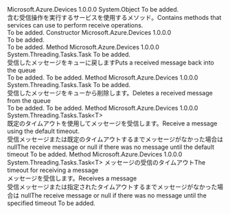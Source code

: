 <Type Name="Receiver&lt;T&gt;" FullName="Microsoft.Azure.Devices.Receiver&lt;T&gt;">
  <TypeSignature Language="C#" Value="public abstract class Receiver&lt;T&gt;" />
  <TypeSignature Language="ILAsm" Value=".class public auto ansi abstract beforefieldinit Receiver`1&lt;T&gt; extends System.Object" />
  <TypeSignature Language="DocId" Value="T:Microsoft.Azure.Devices.Receiver`1" />
  <TypeSignature Language="VB.NET" Value="Public MustInherit Class Receiver(Of T)" />
  <TypeSignature Language="F#" Value="type Receiver&lt;'T&gt; = class" />
  <AssemblyInfo>
    <AssemblyName>Microsoft.Azure.Devices</AssemblyName>
    <AssemblyVersion>1.0.0.0</AssemblyVersion>
  </AssemblyInfo>
  <TypeParameters>
    <TypeParameter Name="T" />
  </TypeParameters>
  <Base>
    <BaseTypeName>System.Object</BaseTypeName>
  </Base>
  <Interfaces />
  <Docs>
    <typeparam name="T">To be added.</typeparam>
    <summary>
            <span data-ttu-id="2bc22-101">含む受信操作を実行するサービスを使用するメソッド。</span><span class="sxs-lookup"><span data-stu-id="2bc22-101">Contains methods that services can use to perform receive operations.</span></span>
            </summary>
    <remarks>To be added.</remarks>
  </Docs>
  <Members>
    <Member MemberName=".ctor">
      <MemberSignature Language="C#" Value="protected Receiver ();" />
      <MemberSignature Language="ILAsm" Value=".method familyhidebysig specialname rtspecialname instance void .ctor() cil managed" />
      <MemberSignature Language="DocId" Value="M:Microsoft.Azure.Devices.Receiver`1.#ctor" />
      <MemberSignature Language="VB.NET" Value="Protected Sub New ()" />
      <MemberType>Constructor</MemberType>
      <AssemblyInfo>
        <AssemblyName>Microsoft.Azure.Devices</AssemblyName>
        <AssemblyVersion>1.0.0.0</AssemblyVersion>
      </AssemblyInfo>
      <Parameters />
      <Docs>
        <summary>To be added.</summary>
        <remarks>To be added.</remarks>
      </Docs>
    </Member>
    <Member MemberName="AbandonAsync">
      <MemberSignature Language="C#" Value="public abstract System.Threading.Tasks.Task AbandonAsync (T t);" />
      <MemberSignature Language="ILAsm" Value=".method public hidebysig newslot virtual instance class System.Threading.Tasks.Task AbandonAsync(!T t) cil managed" />
      <MemberSignature Language="DocId" Value="M:Microsoft.Azure.Devices.Receiver`1.AbandonAsync(`0)" />
      <MemberSignature Language="F#" Value="abstract member AbandonAsync : 'T -&gt; System.Threading.Tasks.Task" Usage="receiver.AbandonAsync t" />
      <MemberType>Method</MemberType>
      <AssemblyInfo>
        <AssemblyName>Microsoft.Azure.Devices</AssemblyName>
        <AssemblyVersion>1.0.0.0</AssemblyVersion>
      </AssemblyInfo>
      <ReturnValue>
        <ReturnType>System.Threading.Tasks.Task</ReturnType>
      </ReturnValue>
      <Parameters>
        <Parameter Name="t" Type="T" />
      </Parameters>
      <Docs>
        <param name="t">To be added.</param>
        <summary>
            <span data-ttu-id="2bc22-102">受信したメッセージをキューに戻します</span><span class="sxs-lookup"><span data-stu-id="2bc22-102">Puts a received message back into the queue</span></span>
            </summary>
        <returns>To be added.</returns>
        <remarks>To be added.</remarks>
      </Docs>
    </Member>
    <Member MemberName="CompleteAsync">
      <MemberSignature Language="C#" Value="public abstract System.Threading.Tasks.Task CompleteAsync (T t);" />
      <MemberSignature Language="ILAsm" Value=".method public hidebysig newslot virtual instance class System.Threading.Tasks.Task CompleteAsync(!T t) cil managed" />
      <MemberSignature Language="DocId" Value="M:Microsoft.Azure.Devices.Receiver`1.CompleteAsync(`0)" />
      <MemberSignature Language="F#" Value="abstract member CompleteAsync : 'T -&gt; System.Threading.Tasks.Task" Usage="receiver.CompleteAsync t" />
      <MemberType>Method</MemberType>
      <AssemblyInfo>
        <AssemblyName>Microsoft.Azure.Devices</AssemblyName>
        <AssemblyVersion>1.0.0.0</AssemblyVersion>
      </AssemblyInfo>
      <ReturnValue>
        <ReturnType>System.Threading.Tasks.Task</ReturnType>
      </ReturnValue>
      <Parameters>
        <Parameter Name="t" Type="T" />
      </Parameters>
      <Docs>
        <param name="t">To be added.</param>
        <summary>
            <span data-ttu-id="2bc22-103">受信したメッセージをキューから削除します。</span><span class="sxs-lookup"><span data-stu-id="2bc22-103">Deletes a received message from the queue</span></span>
            </summary>
        <returns>To be added.</returns>
        <remarks>To be added.</remarks>
      </Docs>
    </Member>
    <Member MemberName="ReceiveAsync">
      <MemberSignature Language="C#" Value="public abstract System.Threading.Tasks.Task&lt;T&gt; ReceiveAsync ();" />
      <MemberSignature Language="ILAsm" Value=".method public hidebysig newslot virtual instance class System.Threading.Tasks.Task`1&lt;!T&gt; ReceiveAsync() cil managed" />
      <MemberSignature Language="DocId" Value="M:Microsoft.Azure.Devices.Receiver`1.ReceiveAsync" />
      <MemberSignature Language="VB.NET" Value="Public MustOverride Function ReceiveAsync () As Task(Of T)" />
      <MemberSignature Language="F#" Value="abstract member ReceiveAsync : unit -&gt; System.Threading.Tasks.Task&lt;'T&gt;" Usage="receiver.ReceiveAsync " />
      <MemberType>Method</MemberType>
      <AssemblyInfo>
        <AssemblyName>Microsoft.Azure.Devices</AssemblyName>
        <AssemblyVersion>1.0.0.0</AssemblyVersion>
      </AssemblyInfo>
      <ReturnValue>
        <ReturnType>System.Threading.Tasks.Task&lt;T&gt;</ReturnType>
      </ReturnValue>
      <Parameters />
      <Docs>
        <summary>
            <span data-ttu-id="2bc22-104">既定のタイムアウトを使用してメッセージを受信します。</span><span class="sxs-lookup"><span data-stu-id="2bc22-104">Receive a message using the default timeout.</span></span>
            </summary>
        <returns><span data-ttu-id="2bc22-105">受信メッセージまたは既定のタイムアウトするまでメッセージがなかった場合は null</span><span class="sxs-lookup"><span data-stu-id="2bc22-105">The receive message or null if there was no message until the default timeout</span></span></returns>
        <remarks>To be added.</remarks>
      </Docs>
    </Member>
    <Member MemberName="ReceiveAsync">
      <MemberSignature Language="C#" Value="public abstract System.Threading.Tasks.Task&lt;T&gt; ReceiveAsync (TimeSpan timeout);" />
      <MemberSignature Language="ILAsm" Value=".method public hidebysig newslot virtual instance class System.Threading.Tasks.Task`1&lt;!T&gt; ReceiveAsync(valuetype System.TimeSpan timeout) cil managed" />
      <MemberSignature Language="DocId" Value="M:Microsoft.Azure.Devices.Receiver`1.ReceiveAsync(System.TimeSpan)" />
      <MemberSignature Language="VB.NET" Value="Public MustOverride Function ReceiveAsync (timeout As TimeSpan) As Task(Of T)" />
      <MemberSignature Language="F#" Value="abstract member ReceiveAsync : TimeSpan -&gt; System.Threading.Tasks.Task&lt;'T&gt;" Usage="receiver.ReceiveAsync timeout" />
      <MemberType>Method</MemberType>
      <AssemblyInfo>
        <AssemblyName>Microsoft.Azure.Devices</AssemblyName>
        <AssemblyVersion>1.0.0.0</AssemblyVersion>
      </AssemblyInfo>
      <ReturnValue>
        <ReturnType>System.Threading.Tasks.Task&lt;T&gt;</ReturnType>
      </ReturnValue>
      <Parameters>
        <Parameter Name="timeout" Type="System.TimeSpan" />
      </Parameters>
      <Docs>
        <param name="timeout"><span data-ttu-id="2bc22-106">メッセージの受信のタイムアウト</span><span class="sxs-lookup"><span data-stu-id="2bc22-106">The timeout for receiving a message</span></span></param>
        <summary>
            <span data-ttu-id="2bc22-107">メッセージを受信します。</span><span class="sxs-lookup"><span data-stu-id="2bc22-107">Receives a message</span></span>
            </summary>
        <returns><span data-ttu-id="2bc22-108">受信メッセージまたは指定されたタイムアウトするまでメッセージがなかった場合は null</span><span class="sxs-lookup"><span data-stu-id="2bc22-108">The receive message or null if there was no message until the specified timeout</span></span></returns>
        <remarks>To be added.</remarks>
      </Docs>
    </Member>
  </Members>
</Type>